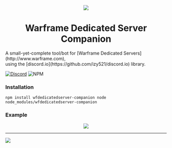<p align="center"><img src="http://i.imgur.com/EXYvYjW.png"></p>
<h1 align="center">Warframe Dedicated Server Companion</h1>
A small-yet-complete tool/bot for [Warframe Dedicated Servers](http://www.warframe.com), <br/>
using the [discord.io](https://github.com/izy521/discord.io) library.

[![Discord](https://discordapp.com/api/guilds/144519729044783104/widget.png)](http://discord.me/conclave) ![NPM](https://img.shields.io/npm/v/discord.io.svg)

### Installation
`npm install wfdedicatedserver-companion
node node_modules/wfdedicatedserver-companion`

<!-- ### [Documentation / Gitbooks](https://www.gitbook.com/book/izy521/discord-io/details) -->

### Example

<p align="center">
<img src="http://i.imgur.com/BDPRKa1.png"><br/>
<hr>
<img src="http://i.imgur.com/Tx9jR2z.png"><br/>
<!-- <hr> -->
<!-- <img src=""><br/> -->
</p>
